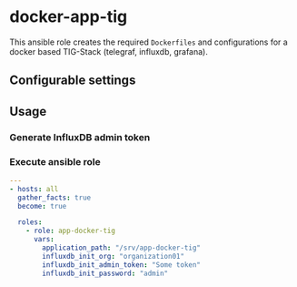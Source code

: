 # docker-app-tig

This ansible role creates the required `Dockerfiles` and configurations for a docker based TIG-Stack (telegraf, influxdb, grafana).

## Configurable settings

## Usage

### Generate InfluxDB admin token

### Execute ansible role

```YAML
---
- hosts: all
  gather_facts: true
  become: true

  roles:
    - role: app-docker-tig
      vars:
        application_path: "/srv/app-docker-tig"
        influxdb_init_org: "organization01"
        influxdb_init_admin_token: "Some token"
        influxdb_init_password: "admin"
        

```
